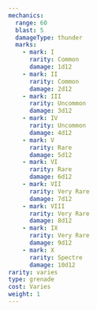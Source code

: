 ```yaml
---
mechanics:
  range: 60
  blast: 5
  damageType: thunder
  marks:
    - mark: I
      rarity: Common
      damage: 1d12
    - mark: II
      rarity: Common
      damage: 2d12
    - mark: III
      rarity: Uncommon
      damage: 3d12
    - mark: IV
      rarity: Uncommon
      damage: 4d12
    - mark: V
      rarity: Rare
      damage: 5d12
    - mark: VI
      rarity: Rare
      damage: 6d12
    - mark: VII
      rarity: Very Rare
      damage: 7d12
    - mark: VIII
      rarity: Very Rare
      damage: 8d12
    - mark: IX
      rarity: Very Rare
      damage: 9d12
    - mark: X
      rarity: Spectre
      damage: 10d12
rarity: varies
type: grenade
cost: Varies
weight: 1
---
```

